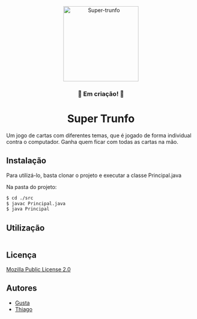 <div align="center">
    <img height="200em" src="https://svgshare.com/i/vHi.svg" alt="Super-trunfo" border="0">
</div>

<h3 align="center">🚧 Em criação! 🚧</h3>

<h1 align="center">Super Trunfo</h1> 

Um jogo de cartas com diferentes temas, que é jogado de forma individual contra o computador. Ganha quem ficar com todas as cartas na mão.


## Instalação

Para utilizá-lo, basta clonar o projeto e executar a classe Principal.java

Na pasta do projeto:
``` bash
$ cd ./src
$ javac Principal.java
$ java Principal
```
    
## Utilização

```bash

```


## Licença

[Mozilla Public License 2.0](https://www.mozilla.org/en-US/MPL/2.0/)


## Autores

- [Gusta](https://github.com/Gusta-snt/)
- [Thiago](https://github.com/ThiagoHF31)


